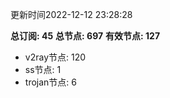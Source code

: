 更新时间2022-12-12 23:28:28

**总订阅: 45**
**总节点: 697**
**有效节点: 127**
- v2ray节点: 120
- ss节点: 1
- trojan节点: 6
